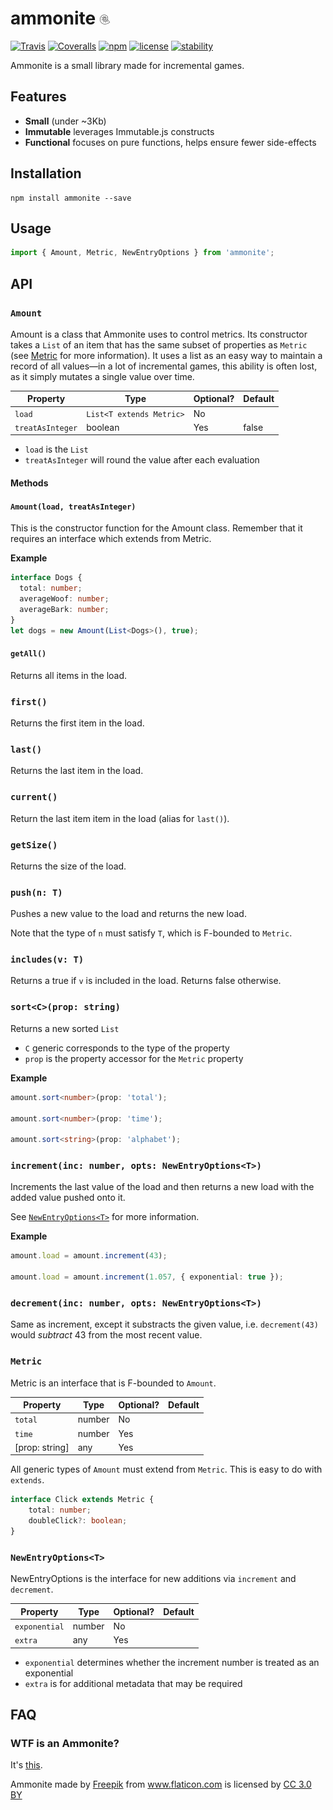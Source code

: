 # ammonite ![ammonite](media/ammonite.png)

[![Travis](https://img.shields.io/travis/Clickopolis/ammonite.svg?style=flat-square)]()
[![Coveralls](https://img.shields.io/coveralls/Clickopolis/ammonite.svg?style=flat-square)]()
[![npm](https://img.shields.io/npm/v/ammonite.svg?style=flat-square)]()
[![license](https://img.shields.io/github/license/Clickopolis/ammonite.svg?style=flat-square)]()
[![stability](https://img.shields.io/badge/stability-experimental-orange.svg?style=flat-square)]()

Ammonite is a small library made for incremental games.

## Features
- **Small** (under ~3Kb)
- **Immutable** leverages Immutable.js constructs
- **Functional** focuses on pure functions, helps ensure fewer side-effects

## Installation

```
npm install ammonite --save
```

## Usage

```Typescript
import { Amount, Metric, NewEntryOptions } from 'ammonite';
```

## API

### `Amount`

Amount is a class that Ammonite uses to control metrics. Its constructor takes a `List` of an item that has the same subset of properties as `Metric` (see [Metric](#Metric) for more information). It uses a list as an easy way to maintain a record of all values&mdash;in a lot of incremental games, this ability is often lost, as it simply mutates a single value over time.

| Property       | Type                   | Optional? | Default |
|----------------|------------------------|------------|----------|
| `load`           | `List<T extends Metric>` | No |      |
| `treatAsInteger` | boolean                | Yes | false |

- `load` is the `List`
- `treatAsInteger` will round the value after each evaluation

#### Methods
#### `Amount(load, treatAsInteger)`

This is the constructor function for the Amount class. Remember that it requires an interface which extends from Metric.

**Example**

```Typescript
interface Dogs {
  total: number;
  averageWoof: number;
  averageBark: number;
}
let dogs = new Amount(List<Dogs>(), true);
```

#### `getAll()`

Returns all items in the load.

### `first()`

Returns the first item in the load.

### `last()`

Returns the last item in the load.

### `current()`

Return the last item item in the load (alias for `last()`).

### `getSize()`

Returns the size of the load.

### `push(n: T)`

Pushes a new value to the load and returns the new load.

Note that the type of `n` must satisfy `T`, which is F-bounded to `Metric`.

### `includes(v: T)`

Returns a true if `v` is included in the load.
Returns false otherwise.

### `sort<C>(prop: string)`

Returns a new sorted `List`

- `C` generic corresponds to the type of the property
- `prop` is the property accessor for the `Metric` property

**Example**

```Typescript
amount.sort<number>(prop: 'total');

amount.sort<number>(prop: 'time');

amount.sort<string>(prop: 'alphabet');
```

### `increment(inc: number, opts: NewEntryOptions<T>)`

Increments the last value of the load and then returns a new load with the added value pushed onto it.

See [`NewEntryOptions<T>`](#NewEntryOptions<T>) for more information.

**Example**

```Typescript
amount.load = amount.increment(43);

amount.load = amount.increment(1.057, { exponential: true });
```

### `decrement(inc: number, opts: NewEntryOptions<T>)`

Same as increment, except it substracts the given value, i.e. `decrement(43)` would _subtract_ 43 from the most recent value.

### `Metric`

Metric is an interface that is F-bounded to `Amount`.

| Property | Type   | Optional? | Default |
|----------|--------|------------|------|
| `total`    | number | No |   |
| `time`     | number | Yes |    |
| [prop: string]     | any | Yes | |

All generic types of `Amount` must extend from `Metric`. This is easy to do with `extends`.

```Typescript
interface Click extends Metric {
    total: number;
    doubleClick?: boolean;
}
```

### `NewEntryOptions<T>`

NewEntryOptions is the interface for new additions via `increment` and `decrement`.

| Property | Type   | Optional? | Default |
|----------|--------|------------|------|
| `exponential`    | number | No |   |
| `extra`     | any | Yes |    |

- `exponential` determines whether the increment number is treated as an exponential
- `extra` is for additional metadata that may be required

## FAQ

### WTF is an Ammonite?
It's [this](https://www.google.com/search?q=ammonite&source=lnms&tbm=isch&sa=X&ved=0ahUKEwjU8vfRgODSAhUE9WMKHQyXDDwQ_AUICCgB&biw=892&bih=935).



Ammonite made by <a href="http://www.freepik.com" title="Freepik">Freepik</a> from <a href="http://www.flaticon.com" title="Flaticon">www.flaticon.com</a> is licensed by <a href="http://creativecommons.org/licenses/by/3.0/" title="Creative Commons BY 3.0" target="_blank">CC 3.0 BY</a>
